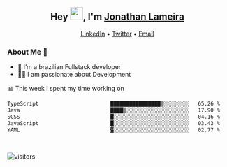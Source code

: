<h2 align="center">Hey <img src="https://github.com/TheDudeThatCode/TheDudeThatCode/blob/master/Assets/Hi.gif" width="29">, I'm <a href="https://www.linkedin.com/in/jonathanlameira/">Jonathan Lameira</a></h2>
<p align="center">
  <a href="https://www.linkedin.com/in/jonathanlameira/">LinkedIn</a> •
  <a href="https://twitter.com/jlameira">Twitter</a> •
  <a href="mailto:jlameira@gmail.com">Email</a>
</p>

### About Me 🚀
- 🌱  I’m a brazilian Fullstack developer</br>
- 👨‍💻  I am passionate about Development</br>

<!-- ![Jonathan Lameira github stats](https://github-readme-stats.vercel.app/api?username=jlameirameli&show_icons=true&hide_border=true)&nbsp;&nbsp; -->

📊 This week I spent my time working on
<!--START_SECTION:waka-->

```txt
TypeScript                       ████████████████▒░░░░░░░░   65.26 %
Java                             ████▒░░░░░░░░░░░░░░░░░░░░   17.90 %
SCSS                             █░░░░░░░░░░░░░░░░░░░░░░░░   04.16 %
JavaScript                       █░░░░░░░░░░░░░░░░░░░░░░░░   03.43 %
YAML                             ▓░░░░░░░░░░░░░░░░░░░░░░░░   02.77 %
```

<!--END_SECTION:waka-->

<br />

![visitors](https://visitor-badge.laobi.icu/badge?page_id=jlameira.jlameira)
